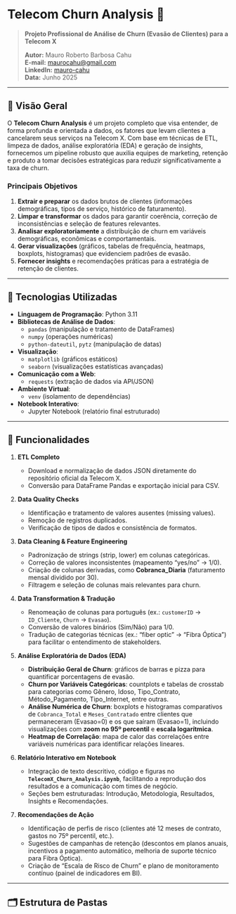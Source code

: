 # Telecom Churn Analysis 🚀

> **Projeto Profissional de Análise de Churn (Evasão de Clientes) para a Telecom X**  
>
> **Autor:** Mauro Roberto Barbosa Cahu  
> **E-mail:** maurocahu@gmail.com  
> **LinkedIn:** [mauro-cahu](https://www.linkedin.com/in/mauro-cahu-159a05273/)  
> **Data:** Junho 2025  

---

## 🔎 Visão Geral

O **Telecom Churn Analysis** é um projeto completo que visa entender, de forma profunda e orientada a dados, os fatores que levam clientes a cancelarem seus serviços na Telecom X. Com base em técnicas de ETL, limpeza de dados, análise exploratória (EDA) e geração de insights, fornecemos um pipeline robusto que auxilia equipes de marketing, retenção e produto a tomar decisões estratégicas para reduzir significativamente a taxa de churn.

### Principais Objetivos

1. **Extrair e preparar** os dados brutos de clientes (informações demográficas, tipos de serviço, histórico de faturamento).  
2. **Limpar e transformar** os dados para garantir coerência, correção de inconsistências e seleção de features relevantes.  
3. **Analisar exploratoriamente** a distribuição de churn em variáveis demográficas, econômicas e comportamentais.  
4. **Gerar visualizações** (gráficos, tabelas de frequência, heatmaps, boxplots, histogramas) que evidenciem padrões de evasão.  
5. **Fornecer insights** e recomendações práticas para a estratégia de retenção de clientes.  

---

## 📌 Tecnologias Utilizadas

- **Linguagem de Programação**: Python 3.11  
- **Bibliotecas de Análise de Dados**:
  - `pandas` (manipulação e tratamento de DataFrames)  
  - `numpy` (operações numéricas)  
  - `python-dateutil`, `pytz` (manipulação de datas)  
- **Visualização**:
  - `matplotlib` (gráficos estáticos)  
  - `seaborn` (visualizações estatísticas avançadas)  
- **Comunicação com a Web**:
  - `requests` (extração de dados via API/JSON)  
- **Ambiente Virtual**:
  - `venv` (isolamento de dependências)  
- **Notebook Interativo**:
  - Jupyter Notebook (relatório final estruturado)  

---

## 🎯 Funcionalidades

1. **ETL Completo**  
   - Download e normalização de dados JSON diretamente do repositório oficial da Telecom X.  
   - Conversão para DataFrame Pandas e exportação inicial para CSV.  

2. **Data Quality Checks**  
   - Identificação e tratamento de valores ausentes (missing values).  
   - Remoção de registros duplicados.  
   - Verificação de tipos de dados e consistência de formatos.  

3. **Data Cleaning & Feature Engineering**  
   - Padronização de strings (strip, lower) em colunas categóricas.  
   - Correção de valores inconsistentes (mapeamento “yes/no” → 1/0).  
   - Criação de colunas derivadas, como **Cobranca_Diaria** (faturamento mensal dividido por 30).  
   - Filtragem e seleção de colunas mais relevantes para churn.  

4. **Data Transformation & Tradução**  
   - Renomeação de colunas para português (ex.: `customerID` → `ID_Cliente`, `Churn` → `Evasao`).  
   - Conversão de valores binários (Sim/Não) para 1/0.  
   - Tradução de categorias técnicas (ex.: “fiber optic” → “Fibra Óptica”) para facilitar o entendimento de stakeholders.  

5. **Análise Exploratória de Dados (EDA)**  
   - **Distribuição Geral de Churn**: gráficos de barras e pizza para quantificar porcentagens de evasão.  
   - **Churn por Variáveis Categóricas**: countplots e tabelas de crosstab para categorias como Gênero, Idoso, Tipo_Contrato, Método_Pagamento, Tipo_Internet, entre outras.  
   - **Análise Numérica de Churn**: boxplots e histogramas comparativos de `Cobranca_Total` e `Meses_Contratado` entre clientes que permaneceram (Evasao=0) e os que saíram (Evasao=1), incluindo visualizações com **zoom no 95º percentil** e **escala logarítmica**.  
   - **Heatmap de Correlação**: mapa de calor das correlações entre variáveis numéricas para identificar relações lineares.  

6. **Relatório Interativo em Notebook**  
   - Integração de texto descritivo, código e figuras no **`TelecomX_Churn_Analysis.ipynb`**, facilitando a reprodução dos resultados e a comunicação com times de negócio.  
   - Seções bem estruturadas: Introdução, Metodologia, Resultados, Insights e Recomendações.  

7. **Recomendações de Ação**  
   - Identificação de perfis de risco (clientes até 12 meses de contrato, gastos no 75º percentil, etc.).  
   - Sugestões de campanhas de retenção (descontos em planos anuais, incentivos a pagamento automático, melhoria de suporte técnico para Fibra Óptica).  
   - Criação de “Escala de Risco de Churn” e plano de monitoramento contínuo (painel de indicadores em BI).  

---

## 🗂 Estrutura de Pastas

